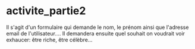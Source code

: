 # activite_partie2
Il s'agit d'un formulaire qui demande le nom, le prénom ainsi que l'adresse email de l'utilisateur....
Il demandera ensuite quel souhait on voudrait voir exhaucer: être riche, être célèbre...
